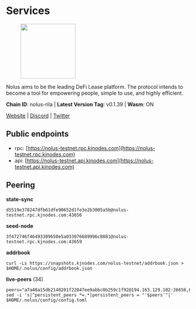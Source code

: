 # Services

<figure><img src="https://raw.githubusercontent.com/kj89/testnet_manuals/main/pingpub/logos/nolus.png" width="150" alt=""><figcaption></figcaption></figure>

Nolus aims to be the leading DeFi Lease platform. The protocol  intends to become a tool for empowering people, simple to use, and highly efficient.

**Chain ID**: nolus-rila | **Latest Version Tag**: v0.1.39 | **Wasm**: ON

[Website](https://www.nolus.io) | [Discord](https://discord.gg/nolus-protocol) | [Twitter](https://twitter.com/NolusProtocol)


## Public endpoints

* rpc: [https://nolus-testnet.rpc.kjnodes.com](https://nolus-testnet.rpc.kjnodes.com)
* api: [https://nolus-testnet.api.kjnodes.com](https://nolus-testnet.api.kjnodes.com)

## Peering

**state-sync**

```
d5519e378247dfb61dfe90652d1fe3e2b3005a5b@nolus-testnet.rpc.kjnodes.com:43656
```

**seed-node**

```
3f472746f46493309650e5a033076689996c8881@nolus-testnet.rpc.kjnodes.com:43659
```

**addrbook**
```
curl -Ls https://snapshots.kjnodes.com/nolus-testnet/addrbook.json > $HOME/.nolus/config/addrbook.json
```

**live-peers** (34)
```
peers="a7a48a15db2140201f22047ee9abbc0b259c1f92@194.163.129.102:26656,681ecb99467dd00a586d9499a1002f2829f1a02d@65.109.85.208:29656,d5519e378247dfb61dfe90652d1fe3e2b3005a5b@65.109.68.190:43656,8b0b427b4567a7a66f05fab1146ee97b52ad7958@93.189.30.119:26656,d694df8e90ddf6102be5c825e57fc58d55217629@143.198.205.193:26656,1b8bd4b240836a80920dde13b19f6089851af3ca@65.108.238.217:11234,7a1fc4d1cc0ffec7db6a2a15496136e62561b162@161.97.146.108:26656,55fd96d4b7ccbc99c9b3be44d9071dc15d8341fe@185.241.151.41:26656,5c2a752c9b1952dbed075c56c600c3a79b58c395@195.3.220.135:27016,4152f28255f59b366df88fd4ac08d8b4c15d0d30@46.151.24.237:26656,5289137e6134895c5b3b82a9847869f2a889cdc0@65.108.97.58:2776,cb989bd3f416226bfd71631c0348ea38a1df3ec0@65.109.106.91:23656,b6c8dc38a5dba19a3f10d23b3572065db9265fa3@65.109.85.225:9000,fcb82df30d2056c3af024fb389e173d683fe8229@65.108.105.48:19756,67be97f5ef69a4f149fbef7970ba888e5b2c2cff@65.108.231.124:16656,66a81705eb9a8ec9c12726acbd82366ed0143724@79.137.248.243:26656,d788696b4ea9ddd295f86f0cb10a6be86a94764c@161.97.136.72:26656,e17967a4b9a8183d12659fab318a4f81673f6a51@185.245.183.172:37656,560ca78a1e7b5c1f3ba6fe50c3b43ef5476c9bff@116.102.89.243:26656,e0aac09f3de68abf583b0e3994228ee8bd19d1eb@168.119.124.130:45656,1c50df97e155afa50189f48daf41be046c7fe682@85.10.202.135:32656,616f417473062edb5e534f403fccbf6f50232882@176.126.87.161:26656,654e76e7d4b27fdb3a931fe2d44c51184d8a5731@5.161.78.48:26656,ac38d6ef4cc254c689bcd6bcaf2a359672e4405b@77.238.148.219:26656,bbf62211cf012f816c1ab9ffb8aba790e9b7a4a9@149.102.137.76:43656,6d5921160c688c2e4e3b510fcfa48496e74cf2c6@80.92.204.247:37656,fcc3160a91d360e68b2b7459ec57f2c550a45dce@167.71.222.34:26656,55acbb36f6e18ce9d5034c1e0f615bf13ee1ae27@195.2.80.63:43656,c836a0a1ba952a83308fff0a6dd418e0d0d94481@37.252.74.190:37656,f940d6da3187d4b9a20f4302166fa905bf83e10b@94.103.83.30:26656,12b146cd82c7142e9d8aeb4f246499927ecb1c0f@217.13.223.167:36656,ea777d59ec44f1739c6a4908942db43966a1f475@45.55.59.70:26656,19022cad75ccd8a3fb7f84d4adc37a48fdd201e2@77.91.123.62:37656,e711b6631c3e5bb2f6c389cbc5d422912b05316b@213.239.216.252:15256"
sed -i 's|^persistent_peers *=.*|persistent_peers = "'$peers'"|' $HOME/.nolus/config/config.toml
```
